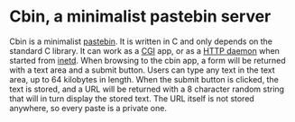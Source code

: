 # Cbin, a minimalist pastebin server

Cbin is a minimalist [pastebin](https://en.wikipedia.org/wiki/Pastebin).
It is written in C and only depends on the standard C library.
It can work as a [CGI](https://en.wikipedia.org/wiki/Common_Gateway_Interface) app,
or as a [HTTP daemon](https://en.wikipedia.org/wiki/Web_server) when started from [inetd](https://en.wikipedia.org/wiki/Inetd).
When browsing to the cbin app, a form will be returned with a text area and a submit button.
Users can type any text in the text area, up to 64 kilobytes in length.
When the submit button is clicked, the text is stored, and a URL will be returned with a 8 character random string
that will in turn display the stored text.
The URL itself is not stored anywhere, so every paste is a private one.
